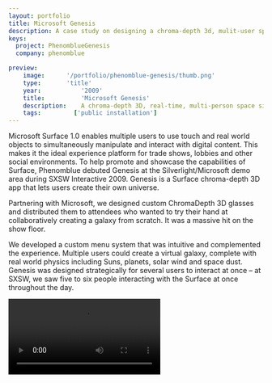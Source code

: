 ```yaml
---
layout: portfolio
title: Microsoft Genesis
description: A case study on designing a chroma-depth 3d, mulit-user space simulator for the Microsoft Surface.
keys:
  project: PhenomblueGenesis
  company: phenomblue

preview:
    image:      '/portfolio/phenomblue-genesis/thumb.png'
    type:       'title'
    year:           '2009'
    title:          'Microsoft Genesis'
    description:    A chroma-depth 3D, real-time, multi-person space simulator.
    tags:         ['public installation']
---
```


<!-- - Genesis is a 3D, real-time, multi-person space simulator created specifically for the Microsoft Surface 1.0
- Debuted in 2009 at the South by Southwest (SXSW) Interactive Festival
- Featured chroma-depth 3D with custom designed 3D glasses
- Designed an innovative menu sytem -->

Microsoft Surface 1.0 enables multiple users to use touch and real world objects to simultaneously manipulate and interact with digital content. This makes it the ideal experience platform for trade shows, lobbies and other social environments. To help promote and showcase the capabilities of Surface, Phenomblue debuted Genesis at the Silverlight/Microsoft demo area during SXSW Interactive 2009. Genesis is a Surface chroma-depth 3D app that lets users create their own universe.

Partnering with Microsoft, we designed custom ChromaDepth 3D glasses and distributed them to attendees who wanted to try their hand at collaboratively creating a galaxy from scratch. It was a massive hit on the show floor.

We developed a custom menu system that was intuitive and complemented the experience. Multiple users could create a virtual galaxy, complete with real world physics including Suns, planets, solar wind and space dust. Genesis was designed strategically for several users to interact at once – at SXSW, we saw five to six people interacting with the Surface at once throughout the day.

<Video src="https://www.youtube.com/embed/JkaGrZDk_RY"></Video>